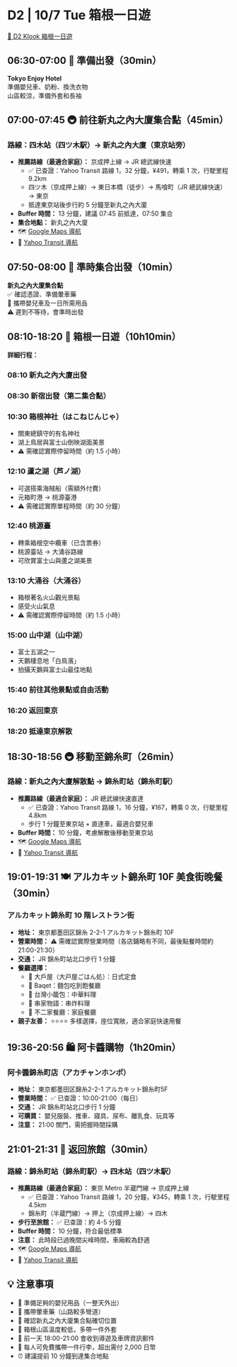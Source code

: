 # D2 | 10/7 Tue 箱根一日遊

[🚌 D2 Klook 箱根一日遊](https://www.klook.com/zh-HK/activity/124332-hakone-shrine-lake-ashi-owakudani-yamanakako-day-tour-from-tokyo/?spm=Wish.Favorite_Activity_Card_LIST&clickId=cbf8260185)

## **06:30-07:00** 🌅 準備出發（**30min**）

**Tokyo Enjoy Hotel**  
準備嬰兒車、奶粉、換洗衣物  
山區較涼，準備外套和長袖

## **07:00-07:45** 🚇 前往新丸之內大廈集合點（**45min**）

### 路線：四木站（四ツ木駅）→ 新丸之內大廈（東京站旁）

- **推薦路線（最適合家庭）：** 京成押上線 → JR 總武線快速
  - ✅ 已查證：Yahoo Transit 路線 1，32 分鐘，¥491，轉乘 1 次，行駛里程 9.2km
  - 四ツ木（京成押上線）→ 東日本橋（徒步）→ 馬喰町（JR 總武線快速）→ 東京
  - 抵達東京站後步行約 5 分鐘至新丸之內大廈
- **Buffer 時間：** 13 分鐘，建議 07:45 前抵達，07:50 集合
- **集合地點：** 新丸之內大廈
- 🗺️ [Google Maps 導航](https://www.google.com/maps/dir/?api=1&origin=四ツ木駅&destination=新丸之内ビルディング&travelmode=transit)
- 🚃 [Yahoo Transit 導航](https://transit.yahoo.co.jp/search/result?from=四ツ木&to=東京&y=2025&m=10&d=07&hh=07&m1=0&m2=0&type=1&ticket=ic&expkind=1&userpass=1&ws=3&s=0&al=0&shin=1&ex=1&hb=1&lb=1&sr=0)

## **07:50-08:00** 🚌 準時集合出發（**10min**）

**新丸之內大廈集合點**  
✅ 確認憑證、準備暈車藥  
👶 攜帶嬰兒車及一日所需用品  
⚠️ 遲到不等待，會準時出發

## **08:10-18:20** 🗻 箱根一日遊（**10h10min**）

**詳細行程：**

### **08:10** 新丸之內大廈出發

### **08:30** 新宿出發（第二集合點）

### **10:30** 箱根神社（はこねじんじゃ）

- 關東總鎮守的有名神社
- 湖上鳥居與富士山倒映湖面美景
- ⚠️ 需確認實際停留時間（約 1.5 小時）

### **12:10** 蘆之湖（芦ノ湖）

- 可選搭乘海賊船（需額外付費）
- 元箱町港 → 桃源臺港
- ⚠️ 需確認實際單程時間（約 30 分鐘）

### **12:40** 桃源臺

- 轉乘箱根空中纜車（已含票券）
- 桃源臺站 → 大涌谷路線
- 可欣賞富士山與蘆之湖美景

### **13:10** 大涌谷（大涌谷）

- 箱根著名火山觀光景點
- 感受火山氣息
- ⚠️ 需確認實際停留時間（約 1.5 小時）

### **15:00** 山中湖（山中湖）

- 富士五湖之一
- 天鵝棲息地「白鳥濱」
- 拍攝天鵝與富士山最佳地點

### **15:40** 前往其他景點或自由活動

### **16:20** 返回東京

### **18:20** 抵達東京解散

## **18:30-18:56** 🚇 移動至錦糸町（**26min**）

### 路線：新丸之內大廈解散點 → 錦糸町站（錦糸町駅）

- **推薦路線（最適合家庭）：** JR 總武線快速直達
  - ✅ 已查證：Yahoo Transit 路線 1，16 分鐘，¥167，轉乘 0 次，行駛里程 4.8km
  - 步行 1 分鐘至東京站 + 直達車，最適合嬰兒車
- **Buffer 時間：** 10 分鐘，考慮解散後移動至東京站
- 🗺️ [Google Maps 導航](https://www.google.com/maps/dir/?api=1&origin=新丸之内ビルディング&destination=錦糸町駅&travelmode=transit)
- 🚃 [Yahoo Transit 導航](https://transit.yahoo.co.jp/search/result?from=新丸之内ビルディング&to=錦糸町&y=2025&m=10&d=07&hh=18&m1=3&m2=0&type=1&ticket=ic&expkind=1&userpass=1&ws=3&s=0&al=0&shin=1&ex=1&hb=1&lb=1&sr=0)

## **19:01-19:31** 🍽️ アルカキット錦糸町 10F 美食街晚餐（**30min**）

### アルカキット錦糸町 10 階レストラン街

- **地址：** 東京都墨田区錦糸 2-2-1 アルカキット錦糸町 10F
- **營業時間：** ⚠️ 需確認實際營業時間（各店鋪略有不同，最後點餐時間約 21:00-21:30）
- **交通：** JR 錦糸町站北口步行 1 分鐘
- **餐廳選擇：**
  - 🍜 大戶屋（大戸屋ごはん処）：日式定食
  - 🍞 Baqet：麵包吃到飽餐廳
  - 🥟 台灣小籠包：中華料理
  - 🍢 串家物語：串炸料理
  - 🍱 不二家餐廳：家庭餐廳
- **親子友善：** ⭐⭐⭐⭐ 多樣選擇，座位寬敞，適合家庭快速用餐

## **19:36-20:56** 🛍️ 阿卡醬購物（**1h20min**）

### 阿卡醬錦糸町店（アカチャンホンポ）

- **地址：** 東京都墨田区錦糸2-2-1 アルカキット錦糸町5F
- **營業時間：** ✅ 已查證：10:00-21:00（每日）
- **交通：** JR 錦糸町站北口步行 1 分鐘
- **可購買：** 嬰兒服裝、推車、寢具、尿布、離乳食、玩具等
- **注意：** 21:00 關門，需把握時間採購

## **21:01-21:31** 🏨 返回旅館（**30min**）

### 路線：錦糸町站（錦糸町駅）→ 四木站（四ツ木駅）

- **推薦路線（最適合家庭）：** 東京 Metro 半蔵門線 → 京成押上線
  - ✅ 已查證：Yahoo Transit 路線 1，20 分鐘，¥345，轉乘 1 次，行駛里程 4.5km
  - 錦糸町（半蔵門線）→ 押上（京成押上線）→ 四木
- **步行至旅館：** ✅ 已查證：約 4-5 分鐘
- **Buffer 時間：** 10 分鐘，符合最低標準
- **注意：** 此時段已過晚間尖峰時間，車廂較為舒適
- 🗺️ [Google Maps 導航](https://www.google.com/maps/dir/?api=1&origin=錦糸町駅&destination=四ツ木駅&travelmode=transit)
- 🚃 [Yahoo Transit 導航](https://transit.yahoo.co.jp/search/result?from=錦糸町&to=四ツ木&y=2025&m=10&d=07&hh=21&m1=0&m2=1&type=1&ticket=ic&expkind=1&userpass=1&ws=3&s=0&al=0&shin=1&ex=1&hb=1&lb=1&sr=0)

## 💡 **注意事項**

- 🍼 準備足夠的嬰兒用品（一整天外出）
- 💊 攜帶暈車藥（山路較多彎道）
- 📱 確認新丸之內大廈集合點確切位置
- 🧥 箱根山區溫度較低，多帶一件外套
- 📧 前一天 18:00-21:00 會收到導遊及車牌資訊郵件
- 🎒 每人可免費攜帶一件行李，超出需付 2,000 日幣
- ⏰ 建議提前 10 分鐘到達集合地點
